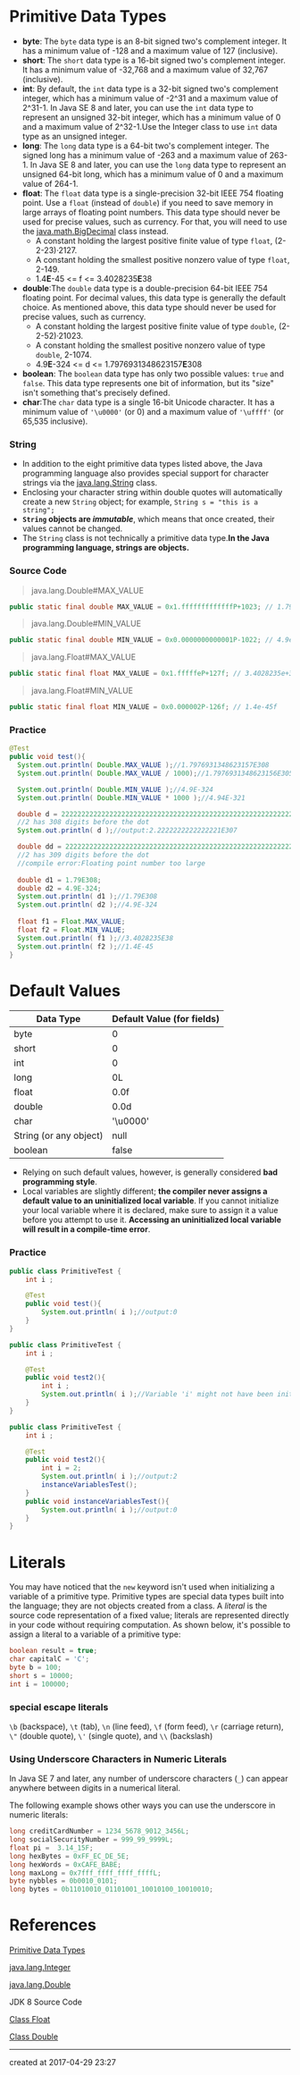 # Primitive Data Types

- **byte**: The `byte` data type is an 8-bit signed two's complement integer. It has a minimum value of -128 and a maximum value of 127 (inclusive). 
- **short**: The `short` data type is a 16-bit signed two's complement integer. It has a minimum value of -32,768 and a maximum value of 32,767 (inclusive). 
- **int**: By default, the `int` data type is a 32-bit signed two's complement integer, which has a minimum value of -2^31 and a maximum value of 2^31-1. In Java SE 8 and later, you can use the `int` data type to represent an unsigned 32-bit integer, which has a minimum value of 0 and a maximum value of 2^32-1.Use the Integer class to use `int` data type as an unsigned integer. 
- **long**: The `long` data type is a 64-bit two's complement integer. The signed long has a minimum value of -263 and a maximum value of 263-1. In Java SE 8 and later, you can use the `long` data type to represent an unsigned 64-bit long, which has a minimum value of 0 and a maximum value of 264-1. 
- **float**: The `float` data type is a single-precision 32-bit IEEE 754 floating point. Use a `float` (instead of `double`) if you need to save memory in large arrays of floating point numbers. This data type should never be used for precise values, such as currency. For that, you will need to use the [java.math.BigDecimal](https://docs.oracle.com/javase/8/docs/api/java/math/BigDecimal.html) class instead. 
  - A constant holding the largest positive finite value of type `float`, (2-2-23)·2127.
  - A constant holding the smallest positive nonzero value of type `float`, 2-149.
  - 1.4**E**-45 <= f <= 3.4028235**E**38
- **double**:The `double` data type is a double-precision 64-bit IEEE 754 floating point. For decimal values, this data type is generally the default choice. As mentioned above, this data type should never be used for precise values, such as currency.
  - A constant holding the largest positive finite value of type `double`, (2-2-52)·21023. 
  - A constant holding the smallest positive nonzero value of type `double`, 2-1074. 
  - 4.9**E**-324 <= d <= 1.7976931348623157**E**308
- **boolean**: The `boolean` data type has only two possible values: `true` and `false`. This data type represents one bit of information, but its "size" isn't something that's precisely defined.
- **char**:The `char` data type is a single 16-bit Unicode character. It has a minimum value of `'\u0000'` (or 0) and a maximum value of `'\uffff'` (or 65,535 inclusive).



### String

- In addition to the eight primitive data types listed above, the Java programming language also provides special support for character strings
   via the [java.lang.String](https://docs.oracle.com/javase/8/docs/api/java/lang/String.html) class.
- Enclosing your character string within double quotes will automatically create a new `String` object; for example, `String s = "this is a string";`
- **`String` objects are *immutable***, which means that once created, their values cannot be changed.
- The `String` class is not technically a primitive data type.**In the Java programming language, strings are objects.**



### Source Code

> java.lang.Double#MAX_VALUE

```java
public static final double MAX_VALUE = 0x1.fffffffffffffP+1023; // 1.7976931348623157e+308
```



> java.lang.Double#MIN_VALUE

```java
public static final double MIN_VALUE = 0x0.0000000000001P-1022; // 4.9e-324
```



> java.lang.Float#MAX_VALUE

```java
public static final float MAX_VALUE = 0x1.fffffeP+127f; // 3.4028235e+38f
```



> java.lang.Float#MIN_VALUE

```java
public static final float MIN_VALUE = 0x0.000002P-126f; // 1.4e-45f
```



### Practice

```java
@Test
public void test(){
  System.out.println( Double.MAX_VALUE );//1.7976931348623157E308
  System.out.println( Double.MAX_VALUE / 1000);//1.7976931348623156E305

  System.out.println( Double.MIN_VALUE );//4.9E-324
  System.out.println( Double.MIN_VALUE * 1000 );//4.94E-321

  double d = 22222222222222222222222222222222222222222222222222222222222222222222222222222222222222222222222222222222222222222222222222222222222222222222222222222222222222222222222222222222222222222222222222222222222222222222222222222222222222222222222222222222222222222222222222222222222222222222222222222222222222222222.11111111111111111111111111111111111111111111111111111111111111111111111111111111111111111111111111111111111111111111111122222222222222222222222222222222222222222222222;
  //2 has 308 digits before the dot
  System.out.println( d );//output:2.2222222222222221E307

  double dd = 222222222222222222222222222222222222222222222222222222222222222222222222222222222222222222222222222222222222222222222222222222222222222222222222222222222222222222222222222222222222222222222222222222222222222222222222222222222222222222222222222222222222222222222222222222222222222222222222222222222222222222222.11111111111111111111111111111111111111111111111111111111111111111111111111111111111111111111111111111111111111111111111122222222222222222222222222222222222222222222222;
  //2 has 309 digits before the dot
  //compile error:Floating point number too large
  
  double d1 = 1.79E308;
  double d2 = 4.9E-324;
  System.out.println( d1 );//1.79E308
  System.out.println( d2 );//4.9E-324
  
  float f1 = Float.MAX_VALUE;
  float f2 = Float.MIN_VALUE;
  System.out.println( f1 );//3.4028235E38
  System.out.println( f2 );//1.4E-45
}
```



# Default Values

| **Data Type**          | **Default Value (for fields)** |
| ---------------------- | ------------------------------ |
| byte                   | 0                              |
| short                  | 0                              |
| int                    | 0                              |
| long                   | 0L                             |
| float                  | 0.0f                           |
| double                 | 0.0d                           |
| char                   | '\u0000'                       |
| String (or any object) | null                           |
| boolean                | false                          |



- Relying on such default values, however, is generally considered **bad programming style**.
- Local variables are slightly different; **the compiler never assigns a default value to an uninitialized local variable**. If you cannot initialize your local variable where it is declared, make sure to assign it a value before you attempt to use it. **Accessing an uninitialized local variable will result in a compile-time error**.

### Practice

```java
public class PrimitiveTest {
    int i ;

    @Test
    public void test(){
        System.out.println( i );//output:0
    }
}
```

```java
public class PrimitiveTest {
    int i ;

    @Test
    public void test2(){
        int i ;
        System.out.println( i );//Variable 'i' might not have been initialized
    }
}
```

```java
public class PrimitiveTest {
    int i ;

    @Test
    public void test2(){
        int i = 2;
        System.out.println( i );//output:2
        instanceVariablesTest();
    }
    public void instanceVariablesTest(){
        System.out.println( i );//output:0
    }
}
```



# Literals

You may have noticed that the `new` keyword isn't used when initializing a variable of a primitive type. Primitive types are special data types built into the language; they are not objects created from a class. A *literal* is the source code representation of a fixed value; literals are represented directly in your code without requiring computation. As shown below, it's possible to assign a literal to a variable of a primitive type:

```java
boolean result = true;
char capitalC = 'C';
byte b = 100;
short s = 10000;
int i = 100000;
```



### special escape literals

`\b` (backspace), `\t` (tab), `\n` (line feed), `\f` (form feed), `\r` (carriage return), `\"` (double quote), `\'` (single quote), and `\\` (backslash)



### Using Underscore Characters in Numeric Literals

In Java SE 7 and later, any number of underscore characters (`_`) can appear anywhere between digits in a numerical literal. 

The following example shows other ways you can use the underscore in numeric literals:

```java
long creditCardNumber = 1234_5678_9012_3456L;
long socialSecurityNumber = 999_99_9999L;
float pi =  3.14_15F;
long hexBytes = 0xFF_EC_DE_5E;
long hexWords = 0xCAFE_BABE;
long maxLong = 0x7fff_ffff_ffff_ffffL;
byte nybbles = 0b0010_0101;
long bytes = 0b11010010_01101001_10010100_10010010;
```



# References

[Primitive Data Types](https://docs.oracle.com/javase/tutorial/java/nutsandbolts/datatypes.html)

[java.lang.Integer](http://grepcode.com/file/repository.grepcode.com/java/root/jdk/openjdk/6-b14/java/lang/Integer.java#Integer.0MAX_VALUE)

[java.lang.Double](http://grepcode.com/file/repository.grepcode.com/java/root/jdk/openjdk/8u40-b25/java/lang/Double.java#Double.0MAX_VALUE)

JDK 8 Source Code

[Class Float](https://docs.oracle.com/javase/8/docs/api/java/lang/Float.html#MAX_VALUE)

[Class Double](https://docs.oracle.com/javase/8/docs/api/java/lang/Double.html#MAX_VALUE)



---

created at 2017-04-29 23:27